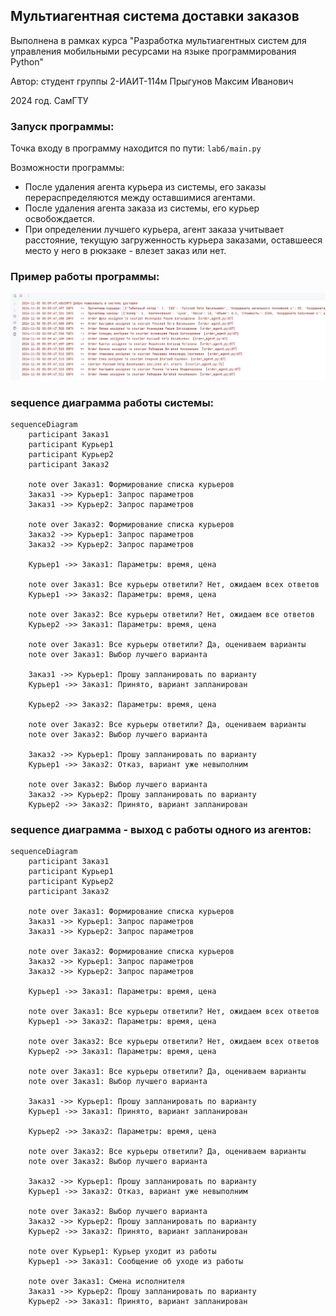 ## Мультиагентная система доставки заказов

Выполнена в рамках курса "Разработка мультиагентных систем для управления
мобильными ресурсами на языке программирования Python"

Автор: студент группы 2-ИАИТ-114м Прыгунов Максим Иванович

2024 год. СамГТУ 

### Запуск программы:

Точка входу в программу находится по пути: `lab6/main.py`

Возможности программы:
- После удаления агента курьера из системы, его заказы перераспределяются между оставшимися агентами.
- После удаления агента заказа из системы, его курьер освобождается.
- При определении лучшего курьера, агент заказа учитывает расстояние, текущую загруженность курьера заказами, оставшееся место у него в рюкзаке - влезет заказ или нет.

### Пример работы программы:

![Пример работы программы](docs/img.png)

### sequence диаграмма работы системы:
```mermaid
sequenceDiagram
    participant Заказ1
    participant Курьер1
    participant Курьер2
    participant Заказ2

    note over Заказ1: Формирование списка курьеров
    Заказ1 ->> Курьер1: Запрос параметров
    Заказ1 ->> Курьер2: Запрос параметров

    note over Заказ2: Формирование списка курьеров
    Заказ2 ->> Курьер1: Запрос параметров
    Заказ2 ->> Курьер2: Запрос параметров

    Курьер1 ->> Заказ1: Параметры: время, цена

    note over Заказ1: Все курьеры ответили? Нет, ожидаем всех ответов
    Курьер1 ->> Заказ2: Параметры: время, цена

    note over Заказ2: Все курьеры ответили? Нет, ожидаем все ответов
    Курьер2 ->> Заказ1: Параметры: время, цена

    note over Заказ1: Все курьеры ответили? Да, оцениваем варианты
    note over Заказ1: Выбор лучшего варианта

    Заказ1 ->> Курьер1: Прошу запланировать по варианту
    Курьер1 ->> Заказ1: Принято, вариант запланирован

    Курьер2 ->> Заказ2: Параметры: время, цена

    note over Заказ2: Все курьеры ответили? Да, оцениваем варианты
    note over Заказ2: Выбор лучшего варианта

    Заказ2 ->> Курьер1: Прошу запланировать по варианту
    Курьер1 ->> Заказ2: Отказ, вариант уже невыполним

    note over Заказ2: Выбор лучшего варианта
    Заказ2 ->> Курьер2: Прошу запланировать по варианту
    Курьер2 ->> Заказ2: Принято, вариант запланирован
```


### sequence диаграмма - выход с работы одного из агентов:
```mermaid
sequenceDiagram
    participant Заказ1
    participant Курьер1
    participant Курьер2
    participant Заказ2

    note over Заказ1: Формирование списка курьеров
    Заказ1 ->> Курьер1: Запрос параметров
    Заказ1 ->> Курьер2: Запрос параметров

    note over Заказ2: Формирование списка курьеров
    Заказ2 ->> Курьер1: Запрос параметров
    Заказ2 ->> Курьер2: Запрос параметров
    
    Курьер1 ->> Заказ1: Параметры: время, цена

    note over Заказ1: Все курьеры ответили? Нет, ожидаем всех ответов
    Курьер1 ->> Заказ2: Параметры: время, цена

    note over Заказ2: Все курьеры ответили? Нет, ожидаем всех ответов
    Курьер2 ->> Заказ1: Параметры: время, цена

    note over Заказ1: Все курьеры ответили? Да, оцениваем варианты
    note over Заказ1: Выбор лучшего варианта

    Заказ1 ->> Курьер1: Прошу запланировать по варианту
    Курьер1 ->> Заказ1: Принято, вариант запланирован
    
    Курьер2 ->> Заказ2: Параметры: время, цена

    note over Заказ2: Все курьеры ответили? Да, оцениваем варианты
    note over Заказ2: Выбор лучшего варианта

    Заказ2 ->> Курьер1: Прошу запланировать по варианту
    Курьер1 ->> Заказ2: Отказ, вариант уже невыполним

    note over Заказ2: Выбор лучшего варианта
    Заказ2 ->> Курьер2: Прошу запланировать по варианту
    Курьер2 ->> Заказ2: Принято, вариант запланирован

    note over Курьер1: Курьер уходит из работы
    Курьер1 ->> Заказ1: Сообщение об уходе из работы

    note over Заказ1: Смена исполнителя
    Заказ1 ->> Курьер2: Прошу запланировать по варианту
    Курьер2 ->> Заказ1: Принято, вариант запланирован
```
